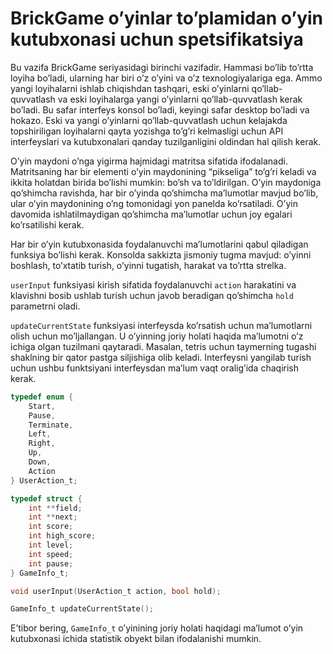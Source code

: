 # BrickGame o’yinlar to’plamidan o’yin kutubxonasi uchun spetsifikatsiya

Bu vazifa BrickGame seriyasidagi birinchi vazifadir. Hammasi bo’lib to’rtta loyiha bo’ladi, ularning har biri o’z o’yini va o’z texnologiyalariga ega. Ammo yangi loyihalarni ishlab chiqishdan tashqari, eski o’yinlarni qo’llab-quvvatlash va eski loyihalarga yangi o’yinlarni qo’llab-quvvatlash kerak bo’ladi. Bu safar interfeys konsol bo’ladi, keyingi safar desktop bo’ladi va hokazo. Eski va yangi o’yinlarni qo’llab-quvvatlash uchun kelajakda topshiriligan loyihalarni qayta yozishga to’g’ri kelmasligi uchun API interfeyslari va kutubxonalari qanday tuzilganligini oldindan hal qilish kerak.

O’yin maydoni o’nga yigirma hajmidagi matritsa sifatida ifodalanadi. Matritsaning har bir elementi o’yin maydonining “pikseliga” to’g’ri keladi va ikkita holatdan birida bo’lishi mumkin: bo’sh va to’ldirilgan. O’yin maydoniga qo’shimcha ravishda, har bir o’yinda qo’shimcha ma’lumotlar mavjud bo’lib, ular o’yin maydonining o’ng tomonidagi yon panelda ko’rsatiladi. O’yin davomida ishlatilmaydigan qo’shimcha ma’lumotlar uchun joy egalari ko’rsatilishi kerak.

Har bir o’yin kutubxonasida foydalanuvchi ma’lumotlarini qabul qiladigan funksiya bo’lishi kerak. Konsolda sakkizta jismoniy tugma mavjud: o’yinni boshlash, to’xtatib turish, o’yinni tugatish, harakat va to’rtta strelka.

`userInput` funksiyasi kirish sifatida foydalanuvchi `action` harakatini va klavishni bosib ushlab turish uchun javob beradigan qo’shimcha `hold` parametrni oladi.

`updateCurrentState` funksiyasi interfeysda ko’rsatish uchun ma’lumotlarni olish uchun mo’ljallangan. U o’yinning joriy holati haqida ma’lumotni o’z ichiga olgan tuzilmani qaytaradi. Masalan, tetris uchun taymerning tugashi shaklning bir qator pastga siljishiga olib keladi. Interfeysni yangilab turish uchun ushbu funktsiyani interfeysdan ma’lum vaqt oralig’ida chaqirish kerak.

```c
typedef enum {
    Start,
    Pause,
    Terminate,
    Left,
    Right,
    Up,
    Down,
    Action
} UserAction_t;

typedef struct {
    int **field;
    int **next;
    int score;
    int high_score;
    int level;
    int speed;
    int pause;
} GameInfo_t;

void userInput(UserAction_t action, bool hold);

GameInfo_t updateCurrentState();
```

E’tibor bering, `GameInfo_t` o’yinining joriy holati haqidagi ma’lumot o’yin kutubxonasi ichida statistik obyekt bilan ifodalanishi mumkin.